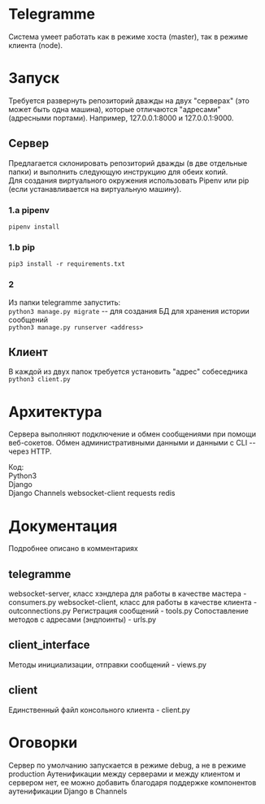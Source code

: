 # Telegramme
Система умеет работать как в режиме хоста (master), так в режиме клиента (node).

# Запуск
Требуется развернуть репозиторий дважды на двух "серверах" (это может быть одна машина), которые отличаются "адресами" (адресными портами).
Например, 127.0.0.1:8000 и 127.0.0.1:9000.

## Сервер

Предлагается склонировать репозиторий дважды (в две отдельные папки) и выполнить следующую инструкцию для обеих копий.  
Для создания виртуального окружения  использовать Pipenv или pip (если устанавливается на виртуальную машину).
### 1.a pipenv
``pipenv install``
### 1.b pip
``pip3 install -r requirements.txt``

### 2
Из папки telegramme запустить:  
``python3 manage.py migrate`` -- для создания БД для хранения истории сообщений  
``python3 manage.py runserver <address>``


## Клиент
В каждой из двух папок требуется установить "адрес" собеседника
``python3 client.py``

# Архитектура
Сервера выполняют подключение и обмен сообщениями при помощи веб-сокетов. Обмен административными данными и данными с CLI -- через HTTP.

Код:  
Python3  
Django  
Django Channels
websocket-client
requests
redis

# Документация
Подробнее описано в комментариях
## telegramme
websocket-server, класс хэндлера для работы в качестве мастера - consumers.py
websocket-client, класс для работы в качестве клиента - outconnections.py
Регистрация сообщений - tools.py
Сопоставление методов с адресами (эндпоинты) - urls.py
## client_interface
Методы инициализации, отправки сообщений - views.py
## client
Единственный файл консольного клиента - client.py

# Оговорки
Сервер по умолчанию запускается в режиме debug, а не в режиме production
Аутенификации между серверами и между клиентом и сервером нет, ее можно добавить благодаря поддержке компонентов аутенификации Django в Channels
